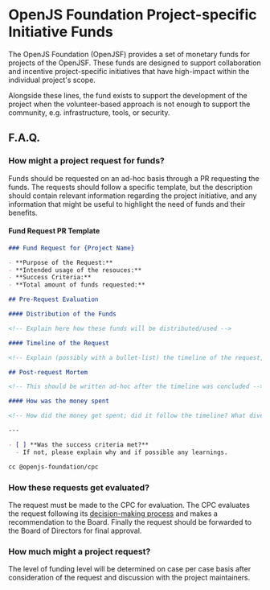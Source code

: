 # OpenJS Foundation Project-specific Initiative Funds

The OpenJS Foundation (OpenJSF) provides a set of monetary funds for projects of the OpenJSF. 
These funds are designed to support collaboration and incentive project-specific initiatives that have high-impact within the individual project's scope.

Alongside these lines, the fund exists to support the development of the project when the volunteer-based approach is not enough to support the community, e.g. infrastructure, tools, or security.

## F.A.Q.

### How might a project request for funds?

Funds should be requested on an ad-hoc basis through a PR requesting the funds. The requests should follow a specific template,
but the description should contain relevant information regarding the project initiative, 
and any information that might be useful to highlight the need of funds and their benefits.

#### Fund Request PR Template

```md
### Fund Request for {Project Name}

- **Purpose of the Request:**
- **Intended usage of the resouces:**
- **Success Criteria:**
- **Total amount of funds requested:**

## Pre-Request Evaluation

#### Distribution of the Funds

<!-- Explain here how these funds will be distributed/used -->

#### Timeline of the Request

<!-- Explain (possibly with a bullet-list) the timeline of the request, and how/when each part of the funds are being used -->

## Post-request Mortem

<!-- This should be written ad-hoc after the timeline was concluded -->

#### How was the money spent

<!-- How did the money get spent; did it follow the timeline? What diverged? -->

---

- [ ] **Was the success criteria met?**
  - If not, please explain why and if possible any learnings.

cc @openjs-foundation/cpc 
```

### How these requests get evaluated?

The request must be made to the CPC for evaluation. The CPC evaluates the request following its [decision-making process](https://github.com/openjs-foundation/cross-project-council/blob/main/CPC-CHARTER.md#section-9-decision-making) and makes a recommendation to the Board.
Finally the request should be forwarded to the Board of Directors for final approval.

### How much might a project request?

The level of funding level will be determined on case per case basis after consideration of the request and discussion with the project maintainers.
